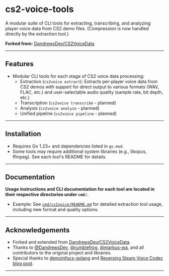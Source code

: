 # cs2-voice-tools

A modular suite of CLI tools for extracting, transcribing, and analyzing player voice data from CS2 demo files. (Compression is now handled directly by the extraction tool.)

**Forked from:** [DandrewsDev/CS2VoiceData](https://github.com/DandrewsDev/CS2VoiceData)

---

## Features

- Modular CLI tools for each stage of CS2 voice data processing:
  - Extraction (`cs2voice extract`): Extracts per-player voice data from CS2 demos with support for direct output to various formats (WAV, FLAC, etc.) and user-selectable audio quality (sample rate, bit depth, etc.)
  - Transcription (`cs2voice transcribe` - planned)
  - Analysis (`cs2voice analyze` - planned)
  - Unified pipeline (`cs2voice pipeline` - planned)

---

## Installation

- Requires Go 1.23+ and dependencies listed in `go.mod`.
- Some tools may require additional system libraries (e.g., libopus, ffmpeg). See each tool's README for details.

---

## Documentation

**Usage instructions and CLI documentation for each tool are located in their respective directories under `cmd/`.**

- Example: See [`cmd/cs2voice/README.md`](cmd/cs2voice/README.md) for detailed extraction tool usage, including new format and quality options.

---

## Acknowledgements

- Forked and extended from [DandrewsDev/CS2VoiceData](https://github.com/DandrewsDev/CS2VoiceData).
- Thanks to [@DandrewsDev](https://github.com/DandrewsDev), [@rumblefrog](https://github.com/rumblefrog), [@markus-wa](https://github.com/markus-wa), and all contributors to the original project and libraries.
- Special thanks to [demoinfocs-golang](https://github.com/markus-wa/demoinfocs-golang) and [Reversing Steam Voice Codec blog post](https://zhenyangli.me/posts/reversing-steam-voice-codec/).

---

